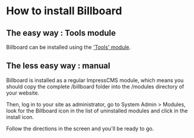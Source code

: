 # How to install Billboard

## The easy way : Tools module
Billboard can be installed using the ['Tools' module](https://www.impresscms.org/modules/downloads/singledownload.php?download_id=34&file=tools&category_id=3).

## The less easy way : manual
Billboard is installed as a regular ImpressCMS module, which means you should copy the complete /billboard folder into the /modules directory of your website.

Then, log in to your site as administrator, go to System Admin > Modules, look for the Billboard icon in the list of uninstalled modules and click in the install icon.

Follow the directions in the screen and you'll be ready to go.

